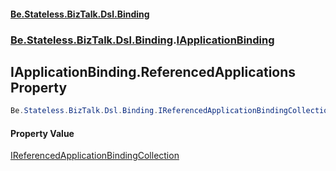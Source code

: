 #### [Be.Stateless.BizTalk.Dsl.Binding](README.md 'README')
### [Be.Stateless.BizTalk.Dsl.Binding](Be.Stateless.BizTalk.Dsl.Binding.md 'Be.Stateless.BizTalk.Dsl.Binding').[IApplicationBinding](IApplicationBinding.md 'Be.Stateless.BizTalk.Dsl.Binding.IApplicationBinding')

## IApplicationBinding.ReferencedApplications Property

```csharp
Be.Stateless.BizTalk.Dsl.Binding.IReferencedApplicationBindingCollection ReferencedApplications { get; }
```

#### Property Value
[IReferencedApplicationBindingCollection](IReferencedApplicationBindingCollection.md 'Be.Stateless.BizTalk.Dsl.Binding.IReferencedApplicationBindingCollection')